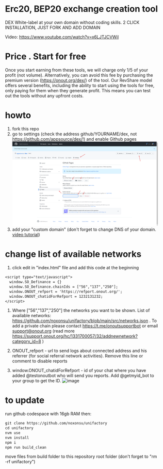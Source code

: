 # Erc20, BEP20 exchange creation tool
DEX White-label at your own domain without coding skills. 2 CLICK INSTALLATION, JUST FORK AND ADD DOMAIN

Video: https://www.youtube.com/watch?v=x6LJTJCVWiI 

# Price . Start for free
Once you start earning from these tools, we will charge only 1/5 of your profit (not volume). Alternatively, you can avoid this fee by purchasing the premium version (https://onout.org/dex/) of the tool. Our RevShare model offers several benefits, including the ability to start using the tools for free, only paying for them when they generate profit. This means you can test out the tools without any upfront costs.

# howto
1. fork this repo
2. go to settings (check the address github/YOURNAME/dex, not https://github.com/appsource/dex/!) and enable Github pages
![alt text](howto.png "Title")
3. add your "custom domain" (don't forget to change DNS of your domain. <a href="https://www.youtube.com/watch?v=EX4w9hsduNA" target="_blank">video tutorial</a>)

# change list of available networks

1. click edit in "index.html" file and add this code at the beginning 
```
<script type="text/javascript">
  window.SO_Definance = {}
  window.SO_Definance.chainIds = ["56","137","250"];
  window.ONOUT_refport = 'https://refport.onout.org/';
  window.ONOUT_chatidForRefport = 1232131232;
</script>
```
1. Where ["56","137","250"] the networks you want to be shown. 
List of available networks: https://github.com/noxonsu/unifactory/blob/main/src/networks.json . 
To add a private chain please contact https://t.me/onoutsupportbot or email support@onout.org (read more https://support.onout.org/hc/1331700057/32/addnewnetwork?category_id=8 )

2. ONOUT_refport - url to send logs about connected address and his referrer (for social referral network activities). Remove this line or comment to disable reports
3. window.ONOUT_chatidForRefport - id of your chat where you have added @testonoutbot who will send you reports. Add @getmyid_bot to your group to get the ID. 
![image](https://user-images.githubusercontent.com/2914674/205314312-a75aa402-c248-49d6-8e35-d9b1453e9bd9.png)

# to update
run github codespace with 16gb RAM then:
```
git clone https://github.com/noxonsu/unifactory
cd unifactory
nvm use
nvm install
npm i
npm run build_clean
```
move files from build folder to this repository root folder (don't forget to "rm -rf unifactory")
